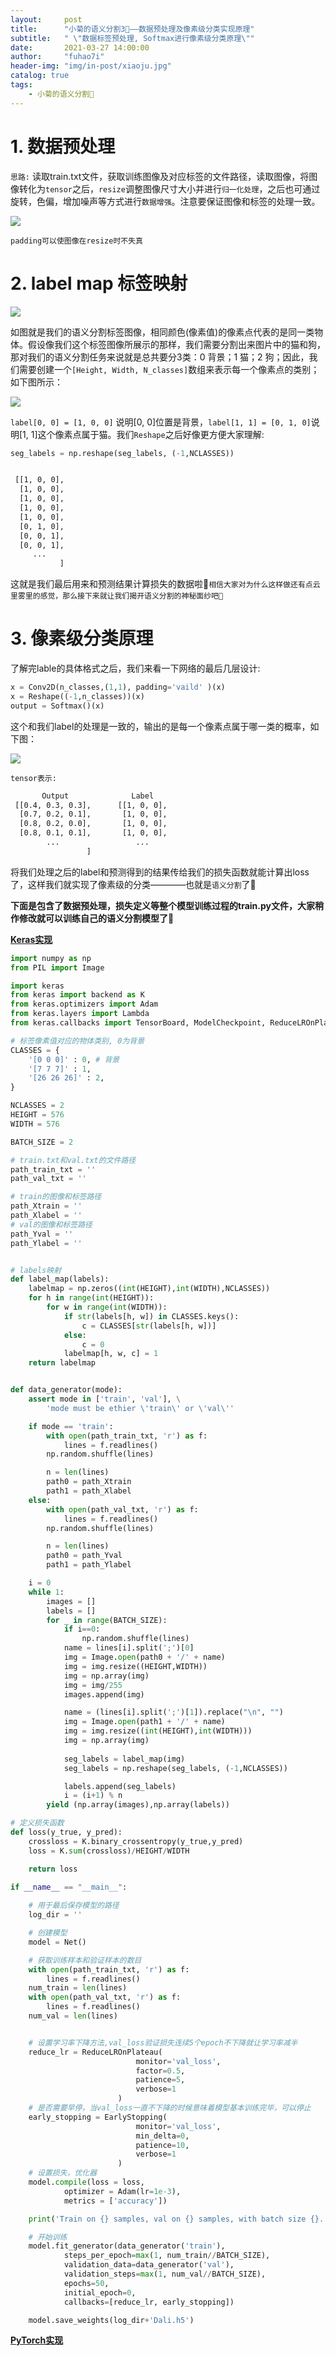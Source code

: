 ```yaml
---
layout:     post
title:      "小菊的语义分割3🌼——数据预处理及像素级分类实现原理"
subtitle:   " \"数据标签预处理, Softmax进行像素级分类原理\""
date:       2021-03-27 14:00:00
author:     "fuhao7i"
header-img: "img/in-post/xiaoju.jpg"
catalog: true
tags:
    - 小菊的语义分割🌼
---
```


# 1. 数据预处理

`思路:` 读取train.txt文件，获取训练图像及对应标签的文件路径，读取图像，将图像转化为`tensor`之后，`resize`调整图像尺寸大小并进行`归一化处理`，之后也可通过旋转，色偏，增加噪声等方式进行`数据增强`。注意要保证图像和标签的处理一致。

<img src='https://img-blog.csdnimg.cn/20210327141350996.png' center>

`padding可以使图像在resize时不失真`

# 2. label map 标签映射

<img src='https://img-blog.csdnimg.cn/20210328145544433.png' center>

如图就是我们的语义分割标签图像，相同颜色(像素值)的像素点代表的是同一类物体。假设像我们这个标签图像所展示的那样，我们需要分割出来图片中的猫和狗，那对我们的语义分割任务来说就是总共要分3类：0 背景；1 猫；2 狗；因此，我们需要创建一个`[Height, Width, N_classes]`数组来表示每一个像素点的类别；如下图所示：

<img src='https://img-blog.csdnimg.cn/20210328145242405.png' center>

`label[0, 0] = [1, 0, 0]` 说明[0, 0]位置是背景，`label[1, 1] = [0, 1, 0]`说明[1, 1]这个像素点属于猫。我们`Reshape`之后好像更方便大家理解:

```python
seg_labels = np.reshape(seg_labels, (-1,NCLASSES))
```

```Bash

 [[1, 0, 0],
  [1, 0, 0],
  [1, 0, 0],
  [1, 0, 0],
  [1, 0, 0],
  [0, 1, 0],
  [0, 0, 1],
  [0, 0, 1],
     ...
           ]
```

这就是我们最后用来和预测结果计算损失的数据啦🌼`相信大家对为什么这样做还有点云里雾里的感觉，那么接下来就让我们揭开语义分割的神秘面纱吧🌼`

# 3. 像素级分类原理

了解完lable的具体格式之后，我们来看一下网络的最后几层设计:

```python
x = Conv2D(n_classes,(1,1), padding='vaild' )(x)
x = Reshape((-1,n_classes))(x)
output = Softmax()(x)
```

这个和我们label的处理是一致的，输出的是每一个像素点属于哪一类的概率，如下图：

<img src='https://img-blog.csdnimg.cn/20210328152456675.png' center>

`tensor表示:`
```Bash
       Output              Label
 [[0.4, 0.3, 0.3],      [[1, 0, 0],
  [0.7, 0.2, 0.1],       [1, 0, 0],
  [0.8, 0.2, 0.0],       [1, 0, 0],
  [0.8, 0.1, 0.1],       [1, 0, 0],
        ...                 ...
                 ]
```

将我们处理之后的label和预测得到的结果传给我们的损失函数就能计算出loss了，这样我们就实现了像素级的分类————也就是`语义分割`了🌼

**下面是包含了数据预处理，损失定义等整个模型训练过程的train.py文件，大家稍作修改就可以训练自己的语义分割模型了🌼**

**[Keras实现](https://keras.io/zh/models/model/)**

```python
import numpy as np
from PIL import Image

import keras
from keras import backend as K
from keras.optimizers import Adam
from keras.layers import Lambda
from keras.callbacks import TensorBoard, ModelCheckpoint, ReduceLROnPlateau, EarlyStopping

# 标签像素值对应的物体类别, 0为背景
CLASSES = {
    '[0 0 0]' : 0, # 背景
    '[7 7 7]' : 1,
    '[26 26 26]' : 2,
}

NCLASSES = 2
HEIGHT = 576
WIDTH = 576

BATCH_SIZE = 2

# train.txt和val.txt的文件路径
path_train_txt = ''
path_val_txt = ''

# train的图像和标签路径
path_Xtrain = ''
path_Xlabel = ''
# val的图像和标签路径
path_Yval = ''
path_Ylabel = ''


# labels映射
def label_map(labels):
    labelmap = np.zeros((int(HEIGHT),int(WIDTH),NCLASSES))
    for h in range(int(HEIGHT)):
        for w in range(int(WIDTH)):
            if str(labels[h, w]) in CLASSES.keys():
                c = CLASSES[str(labels[h, w])]
            else:
                c = 0
            labelmap[h, w, c] = 1
    return labelmap


def data_generator(mode):
    assert mode in ['train', 'val'], \
        'mode must be ethier \'train\' or \'val\''

    if mode == 'train':
        with open(path_train_txt, 'r') as f:
            lines = f.readlines()
        np.random.shuffle(lines)

        n = len(lines)
        path0 = path_Xtrain
        path1 = path_Xlabel
    else:
        with open(path_val_txt, 'r') as f:
            lines = f.readlines()
        np.random.shuffle(lines)

        n = len(lines)
        path0 = path_Yval
        path1 = path_Ylabel 

    i = 0
    while 1:
        images = []
        labels = []
        for _ in range(BATCH_SIZE):
            if i==0:
                np.random.shuffle(lines)
            name = lines[i].split(';')[0]
            img = Image.open(path0 + '/' + name)
            img = img.resize((HEIGHT,WIDTH))
            img = np.array(img)
            img = img/255
            images.append(img)

            name = (lines[i].split(';')[1]).replace("\n", "")
            img = Image.open(path1 + '/' + name)
            img = img.resize((int(HEIGHT),int(WIDTH)))
            img = np.array(img)
            
            seg_labels = label_map(img)
            seg_labels = np.reshape(seg_labels, (-1,NCLASSES))

            labels.append(seg_labels)
            i = (i+1) % n
        yield (np.array(images),np.array(labels))

# 定义损失函数
def loss(y_true, y_pred):
    crossloss = K.binary_crossentropy(y_true,y_pred)
    loss = K.sum(crossloss)/HEIGHT/WIDTH

    return loss

if __name__ == "__main__":
    
    # 用于最后保存模型的路径
    log_dir = ''

    # 创建模型
    model = Net()

    # 获取训练样本和验证样本的数目
    with open(path_train_txt, 'r') as f:
        lines = f.readlines()
    num_train = len(lines)
    with open(path_val_txt, 'r') as f:
        lines = f.readlines()
    num_val = len(lines)


    # 设置学习率下降方法,val_loss验证损失连续5个epoch不下降就让学习率减半
    reduce_lr = ReduceLROnPlateau(
                            monitor='val_loss', 
                            factor=0.5, 
                            patience=5, 
                            verbose=1
                        )
    # 是否需要早停，当val_loss一直不下降的时候意味着模型基本训练完毕，可以停止
    early_stopping = EarlyStopping(
                            monitor='val_loss', 
                            min_delta=0, 
                            patience=10, 
                            verbose=1
                        )
    # 设置损失，优化器
    model.compile(loss = loss,
            optimizer = Adam(lr=1e-3),
            metrics = ['accuracy'])

    print('Train on {} samples, val on {} samples, with batch size {}.'.format(num_train, num_val, BATCH_SIZE))

    # 开始训练
    model.fit_generator(data_generator('train'),
            steps_per_epoch=max(1, num_train//BATCH_SIZE),
            validation_data=data_generator('val'),
            validation_steps=max(1, num_val//BATCH_SIZE),
            epochs=50,
            initial_epoch=0,
            callbacks=[reduce_lr, early_stopping])

    model.save_weights(log_dir+'Dali.h5')


```

**[PyTorch实现](https://fuhao7i.com/2021/03/12/dalitools2/)**


